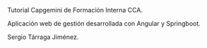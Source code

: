 Tutorial Capgemini de Formación Interna CCA.

Aplicación web de gestión desarrollada con Angular y Springboot.

Sergio Tárraga Jiménez.
